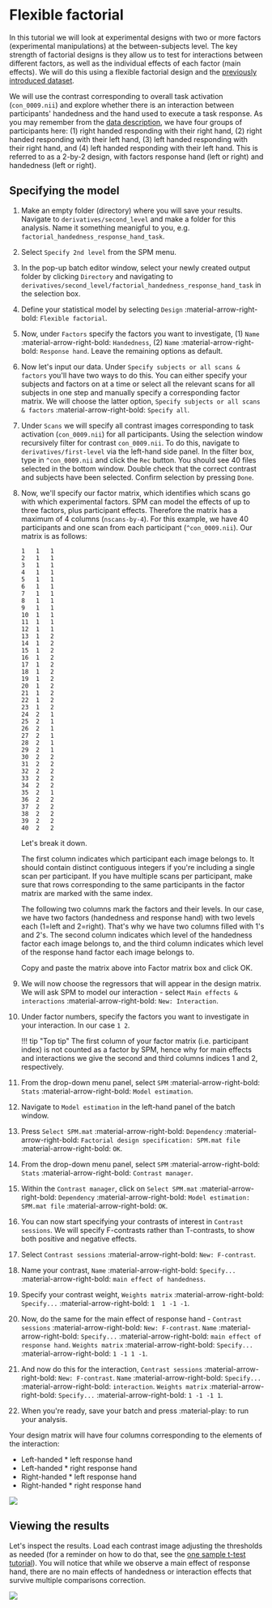 # Flexible factorial

In this tutorial we will look at experimental designs with two or more factors (experimental manipulations) at the between-subjects level. The key strength of factorial designs is they allow us to test for interactions between different factors, as well as the individual effects of each factor (main effects). We will do this using a flexible factorial design and the [previously introduced dataset](./index.md).

We will use the contrast corresponding to overall task activation (`con_0009.nii`) and explore whether there is an interaction between participants' handedness and the hand used to execute a task response. As you may remember from the [data description](./index.md), we have four groups of participants here: (1) right handed responding with their right hand, (2) right handed responding with their left hand, (3) left handed responding with their right hand, and (4) left handed responding with their left hand. This is referred to as a 2-by-2 design, with factors response hand (left or right) and handedness (left or right).

## Specifying the model

1. Make an empty folder (directory) where you will save your results. Navigate to `derivatives/second_level` and make a folder for this analysis. Name it something meanigful to you, e.g. `factorial_handedness_response_hand_task`. 
2. Select `Specify 2nd level` from the SPM menu. 
3. In the pop-up batch editor window, select your newly created output folder by clicking `Directory` and navigating to `derivatives/second_level/factorial_handedness_response_hand_task` in the selection box.
4. Define your statistical model by selecting `Design` :material-arrow-right-bold: `Flexible factorial`.
5. Now, under `Factors` specify the factors you want to investigate, (1) `Name` :material-arrow-right-bold: `Handedness`, (2) `Name` :material-arrow-right-bold: `Response hand`. Leave the remaining options as default.
6. Now let's input our data. Under `Specify subjects or all scans & factors` you'll have two ways to do this. You can either specify your subjects and factors on at a time or select all the relevant scans for all subjects in one step and manually specify a corresponding factor matrix. We will choose the latter option, `Specify subjects or all scans & factors` :material-arrow-right-bold: `Specify all`. 
7. Under `Scans` we will specify all contrast images corresponding to task activation (`con_0009.nii`) for all participants. Using the selection window recursively filter for contrast `con_0009.nii`. To do this, navigate to `derivatives/first-level` via the left-hand side panel. In the filter box, type in `^con_0009.nii` and click the `Rec` button. You should see 40 files selected in the bottom window. Double check that the correct contrast and subjects have been selected. Confirm selection by pressing `Done`. 
8. Now, we'll specify our factor matrix, which identifies which scans go with which experimental factors. SPM can model the effects of up to three factors, plus participant effects. Therefore the matrix has a maximum of 4 columns (`nscans-by-4`). For this example, we have 40 participants and one scan from each participant (`^con_0009.nii`). Our matrix is as follows:
    ```
    1	1	1
    2	1	1
    3	1	1
    4	1	1
    5	1	1
    6	1	1
    7	1	1
    8	1	1
    9	1	1
    10	1	1
    11	1	1
    12	1	1
    13	1	2
    14	1	2
    15	1	2
    16	1	2
    17	1	2
    18	1	2
    19	1	2
    20	1	2
    21	1	2
    22	1	2
    23	1	2
    24	2	1
    25	2	1
    26	2	1
    27	2	1
    28	2	1
    29	2	1
    30	2	2
    31	2	2
    32	2	2
    33	2	2
    34	2	2
    35	2	1
    36	2	2
    37	2	2
    38	2	2
    39	2	2
    40	2	2
    ```
    
    Let's break it down. 
    
    The first column indicates which participant each image belongs to. It should contain distinct contiguous integers if you're including a single scan per participant. If you have multiple scans per participant, make sure that rows corresponding to the same participants in the factor matrix are marked with the same index. 

    The following two columns mark the factors and their levels. In our case, we have two factors (handedness and response hand) with two levels each (1=left and 2=right). That's why we have two columns filled with 1's and 2's. The second column indicates which level of the handedness factor each image belongs to, and the third column indicates which level of the response hand factor each image belongs to.

    Copy and paste the matrix above into Factor matrix box and click OK.

9. We will now choose the regressors that will appear in the design matrix. We will ask SPM to model our interaction - select `Main effects & interactions` :material-arrow-right-bold: `New: Interaction`. 
10. Under factor numbers, specify the factors you want to investigate in your interaction. In our case `1 2`.
    
    !!! tip "Top tip"
        The first column of your factor matrix (i.e. participant index) is not counted as a factor by SPM, hence why for main effects and interactions we give the second and third columns indices 1 and 2, respectively. 

11. From the drop-down menu panel, select `SPM` :material-arrow-right-bold: `Stats` :material-arrow-right-bold: `Model estimation`. 
12. Navigate to `Model estimation` in the left-hand panel of the batch window. 
13. Press `Select SPM.mat` :material-arrow-right-bold: `Dependency` :material-arrow-right-bold: `Factorial design specification: SPM.mat file` :material-arrow-right-bold: `OK`. 
14. From the drop-down menu panel, select `SPM` :material-arrow-right-bold: `Stats` :material-arrow-right-bold: `Contrast manager`. 
15. Within the `Contrast manager`, click on `Select SPM.mat` :material-arrow-right-bold: `Dependency` :material-arrow-right-bold: `Model estimation: SPM.mat file` :material-arrow-right-bold: `OK`. 
16. You can now start specifying your contrasts of interest in `Contrast sessions`. We will specify F-contrasts rather than T-contrasts, to show both positive and negative effects.
17. Select `Contrast sessions` :material-arrow-right-bold: `New: F-contrast`.
18. Name your contrast, `Name` :material-arrow-right-bold: `Specify...` :material-arrow-right-bold: `main effect of handedness`.
19. Specify your contrast weight, `Weights matrix` :material-arrow-right-bold: `Specify...` :material-arrow-right-bold: `1  1 -1 -1`. 
20. Now, do the same for the main effect of response hand - `Contrast sessions` :material-arrow-right-bold: `New: F-contrast`. `Name` :material-arrow-right-bold: `Specify...` :material-arrow-right-bold: `main effect of response hand`. `Weights matrix` :material-arrow-right-bold: `Specify...` :material-arrow-right-bold: `1 -1 1 -1`.
21. And now do this for the interaction, `Contrast sessions` :material-arrow-right-bold: `New: F-contrast`. `Name` :material-arrow-right-bold: `Specify...` :material-arrow-right-bold: `interaction`. `Weights matrix` :material-arrow-right-bold: `Specify...` :material-arrow-right-bold: `1 -1 -1 1`.
22. When you're ready, save your batch and press :material-play: to run your analysis.

Your design matrix will have four columns corresponding to the elements of the interaction:

- Left-handed * left response hand
- Left-handed * right response hand
- Right-handed * left response hand
- Right-handed * right response hand

![](../../../assets/figures/tutorials/fmri/group/semantic_factorial_design_matrix.png)

## Viewing the results

Let's inspect the results. Load each contrast image adjusting the thresholds as needed (for a reminder on how to do that, see the [one sample t-test tutorial](./one_sample_ttest.md)). You will notice that while we observe a main effect of response hand, there are no main effects of handedness or interaction effects that survive multiple comparisons correction. 

![](../../../assets/figures/tutorials/fmri/group/semantic_factorial_results.png)
